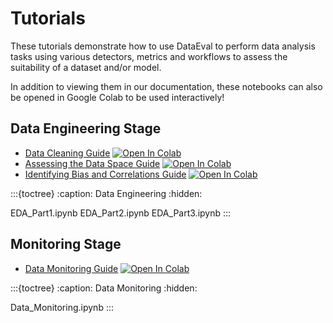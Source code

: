 # Tutorials

These tutorials demonstrate how to use DataEval to perform data analysis tasks
using various detectors, metrics and workflows to assess the suitability of a
dataset and/or model.

In addition to viewing them in our documentation, these notebooks can also be
opened in Google Colab to be used interactively!

## Data Engineering Stage

- [Data Cleaning Guide](EDA_Part1.ipynb) [![Open In Colab][colab-badge]][eda-colab]
- [Assessing the Data Space Guide](EDA_Part2.ipynb) [![Open In Colab][colab-badge]][dataspace-colab]
- [Identifying Bias and Correlations Guide](EDA_Part3.ipynb) [![Open In Colab][colab-badge]][bias-colab]

:::{toctree}
:caption: Data Engineering
:hidden:

EDA_Part1.ipynb
EDA_Part2.ipynb
EDA_Part3.ipynb
:::

## Monitoring Stage

- [Data Monitoring Guide](Data_Monitoring.ipynb) [![Open In Colab][colab-badge]][monitoring-colab]

[colab-badge]: https://colab.research.google.com/assets/colab-badge.svg
[eda-colab]: https://colab.research.google.com/github/aria-ml/dataeval/blob/v0.75.0/docs/source/tutorials/EDA_Part1.ipynb
[dataspace-colab]: https://colab.research.google.com/github/aria-ml/dataeval/blob/v0.75.0/docs/source/tutorials/EDA_Part2.ipynb
[bias-colab]: https://colab.research.google.com/github/aria-ml/dataeval/blob/v0.75.0/docs/source/tutorials/EDA_Part3.ipynb
[monitoring-colab]: https://colab.research.google.com/github/aria-ml/dataeval/blob/v0.75.0/docs/source/tutorials/Data_Monitoring.ipynb

:::{toctree}
:caption: Data Monitoring
:hidden:

Data_Monitoring.ipynb
:::

